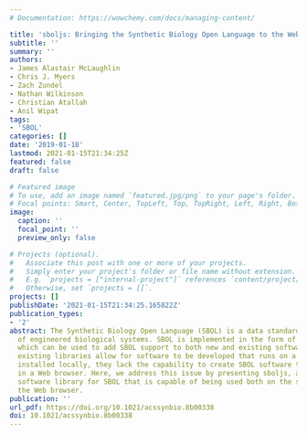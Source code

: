 ```yaml
---
# Documentation: https://wowchemy.com/docs/managing-content/

title: 'sboljs: Bringing the Synthetic Biology Open Language to the Web Browser'
subtitle: ''
summary: ''
authors:
- James Alastair McLaughlin
- Chris J. Myers
- Zach Zundel
- Nathan Wilkinson
- Christian Atallah
- Anil Wipat
tags:
- 'SBOL'
categories: []
date: '2019-01-18'
lastmod: 2021-01-15T21:34:25Z
featured: false
draft: false

# Featured image
# To use, add an image named `featured.jpg/png` to your page's folder.
# Focal points: Smart, Center, TopLeft, Top, TopRight, Left, Right, BottomLeft, Bottom, BottomRight.
image:
  caption: ''
  focal_point: ''
  preview_only: false

# Projects (optional).
#   Associate this post with one or more of your projects.
#   Simply enter your project's folder or file name without extension.
#   E.g. `projects = ["internal-project"]` references `content/project/deep-learning/index.md`.
#   Otherwise, set `projects = []`.
projects: []
publishDate: '2021-01-15T21:34:25.165822Z'
publication_types:
- '2'
abstract: The Synthetic Biology Open Language (SBOL) is a data standard for the representation
  of engineered biological systems. SBOL is implemented in the form of software libraries
  which can be used to add SBOL support to both new and existing software tools. While
  existing libraries allow for software to be developed that runs on a server or is
  installed locally, they lack the capability to create SBOL software that runs directly
  in a Web browser. Here, we address this issue by presenting sboljs, a JavaScript
  software library for SBOL that is capable of being used both on the server and in
  the Web browser.
publication: ''
url_pdf: https://doi.org/10.1021/acssynbio.8b00338
doi: 10.1021/acssynbio.8b00338
---
```

